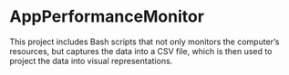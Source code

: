 # AppPerformanceMonitor
This project includes Bash scripts that not only monitors the computer’s resources, but captures the data into a CSV file, which is then used to project the data into visual representations.
